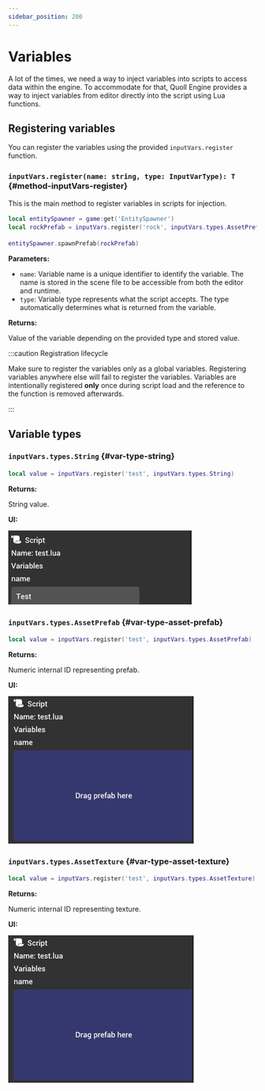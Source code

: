 ```yaml
---
sidebar_position: 200
---
```


# Variables

A lot of the times, we need a way to inject variables into scripts to access data within the engine. To accommodate for that, Quoll Engine provides a way to inject variables from editor directly into the script using Lua functions.

## Registering variables

You can register the variables using the provided `inputVars.register` function.

### `inputVars.register(name: string, type: InputVarType): T` {#method-inputVars-register}

This is the main method to register variables in scripts for injection.

```lua
local entitySpawner = game:get('EntitySpawner')
local rockPrefab = inputVars.register('rock', inputVars.types.AssetPrefab)

entitySpawner.spawnPrefab(rockPrefab)
```

**Parameters:**

- `name`: Variable name is a unique identifier to identify the variable. The name is stored in the scene file to be accessible from both the editor and runtime.
- `type`: Variable type represents what the script accepts. The type automatically determines what is returned from the variable.

**Returns:**

Value of the variable depending on the provided type and stored value.

:::caution Registration lifecycle

Make sure to register the variables only as a global variables. Registering variables anywhere else will fail to register the variables. Variables are intentionally registered **only** once during script load and the reference to the function is removed afterwards.

:::

## Variable types

### `inputVars.types.String` {#var-type-string}

```lua
local value = inputVars.register('test', inputVars.types.String)
```

**Returns:**

String value.

**UI:**

![String variable](./img/var-string.png)

### `inputVars.types.AssetPrefab` {#var-type-asset-prefab}

```lua
local value = inputVars.register('test', inputVars.types.AssetPrefab)
```

**Returns:**

Numeric internal ID representing prefab.

**UI:**

![Prefab variable](./img/var-prefab.png)

### `inputVars.types.AssetTexture` {#var-type-asset-texture}

```lua
local value = inputVars.register('test', inputVars.types.AssetTexture)
```

**Returns:**

Numeric internal ID representing texture.

**UI:**

![Texture variable](./img/var-texture.png)
